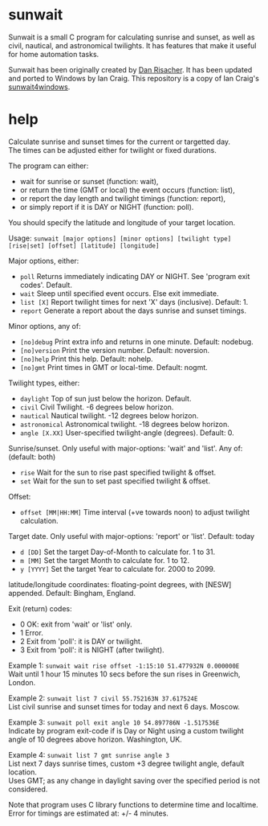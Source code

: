 # sunwait
Sunwait is a small C program for calculating sunrise and sunset, as well as civil, nautical, and astronomical twilights. It has features that make it useful for home automation tasks.

Sunwait has been originally created by [Dan Risacher](https://www.risacher.org/sunwait/).
It has been updated and ported to Windows by Ian Craig. This repository is a copy of Ian Craig's [sunwait4windows](http://sourceforge.net/projects/sunwait4windows/).

# help

Calculate sunrise and sunset times for the current or targetted day.  
The times can be adjusted either for twilight or fixed durations.

The program can either:
* wait for sunrise or sunset   (function: wait), 
* or return the time (GMT or local) the event occurs (function: list),
* or report the day length and twilight timings      (function: report),
* or simply report if it is DAY or NIGHT             (function: poll).

You should specify the latitude and longitude of your target location.


Usage: `sunwait [major options] [minor options] [twilight type] [rise|set] [offset] [latitude] [longitude]`

Major options, either:
*    `poll`          Returns immediately indicating DAY or NIGHT. See 'program exit codes'. Default.
*    `wait`          Sleep until specified event occurs. Else exit immediate.
*    `list [X]`      Report twilight times for next 'X' days (inclusive). Default: 1.
*    `report`        Generate a report about the days sunrise and sunset timings.

Minor options, any of:
*    `[no]debug`     Print extra info and returns in one minute. Default: nodebug.
*    `[no]version`   Print the version number. Default: noversion.
*    `[no]help`      Print this help. Default: nohelp.
*    `[no]gmt`       Print times in GMT or local-time.  Default: nogmt.

Twilight types, either:
*    `daylight`      Top of sun just below the horizon. Default.
*    `civil`         Civil Twilight.         -6 degrees below horizon.
*    `nautical`      Nautical twilight.     -12 degrees below horizon.
*    `astronomical`  Astronomical twilight. -18 degrees below horizon.
*    `angle [X.XX]`  User-specified twilight-angle (degrees). Default: 0.

Sunrise/sunset. Only useful with major-options: 'wait' and 'list'. Any of: (default: both)
*    `rise`          Wait for the sun to rise past specified twilight & offset.
*    `set`           Wait for the sun to  set past specified twilight & offset.

Offset:
*    `offset [MM|HH:MM]` Time interval (+ve towards noon) to adjust twilight calculation.

Target date. Only useful with major-options: 'report' or 'list'. Default: today
*    `d [DD]`        Set the target Day-of-Month to calculate for. 1 to 31.
*    `m [MM]`        Set the target Month to calculate for. 1 to 12.
*    `y [YYYY]`      Set the target Year to calculate for. 2000 to 2099.

latitude/longitude coordinates: floating-point degrees, with [NESW] appended. Default: Bingham, England.

Exit (return) codes:
*    0           OK: exit from 'wait' or 'list' only.
*    1           Error.
*    2           Exit from 'poll': it is DAY or twilight.
*    3           Exit from 'poll': it is NIGHT (after twilight).

Example 1: `sunwait wait rise offset -1:15:10 51.477932N 0.000000E`  
Wait until 1 hour 15 minutes 10 secs before the sun rises in Greenwich, London.

Example 2: `sunwait list 7 civil 55.752163N 37.617524E`  
List civil sunrise and sunset times for today and next 6 days. Moscow.

Example 3: `sunwait poll exit angle 10 54.897786N -1.517536E`  
Indicate by program exit-code if is Day or Night using a custom twilight angle of 10 degrees above horizon. Washington, UK.

Example 4: `sunwait list 7 gmt sunrise angle 3`  
List next 7 days sunrise times, custom +3 degree twilight angle, default location.  
Uses GMT; as any change in daylight saving over the specified period is not considered.

Note that program uses C library functions to determine time and localtime.  
Error for timings are estimated at: +/- 4 minutes.
